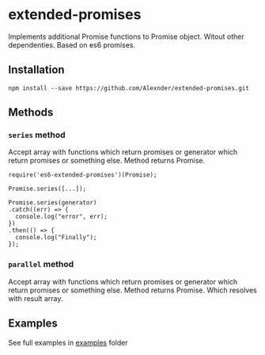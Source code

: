 # extended-promises
Implements additional Promise functions to Promise object. Witout other dependenties. Based on es6 promises.

## Installation

`npm install --save https://github.com/Alexnder/extended-promises.git`

## Methods
### `series` method
Accept array with functions which return promises or generator which return promises or something else.
Method returns Promise.

```
require('es6-extended-promises')(Promise);

Promise.series([...]);

Promise.series(generator)
.catch((err) => {
  console.log("error", err);
})
.then(() => {
  console.log("Finally");
});
```

### `parallel` method
Accept array with functions which return promises or generator which return promises or something else.
Method returns Promise. Which resolves with result array.

## Examples
See full examples in [examples](examples) folder
